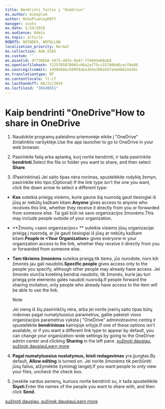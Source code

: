 ```yaml
---
title: Bendrinti failus į "OneDrive"
ms.author: mikeplum
author: MikePlumleyMSFT
manager: scotv
ms.date: 5/24/2018
ms.audience: Admin
ms.topic: article
ROBOTS: NOINDEX, NOFOLLOW
localization_priority: Normal
ms.collection: Adm_O365
ms.custom: ''
ms.assetid: d7738bb8-3473-40fe-9a47-7f4b93e68ab8
ms.openlocfilehash: f225705878065c06a2af75cc55780bd6cecf0a80
ms.sourcegitcommit: 1d98db8acb9959aba3b5e308a567ade6b62da56c
ms.translationtype: MT
ms.contentlocale: lt-LT
ms.lasthandoff: 08/22/2019
ms.locfileid: "36549551"
---
```

# <a name="how-to-share-in-onedrive"></a><span data-ttu-id="0e7bc-102">Kaip bendrinti "OneDrive"</span><span class="sxs-lookup"><span data-stu-id="0e7bc-102">How to share in OneDrive</span></span>

1. <span data-ttu-id="0e7bc-103">Naudokite programų paleidimo priemonėje eikite į "OneDrive" žiniatinklio naršyklėje.</span><span class="sxs-lookup"><span data-stu-id="0e7bc-103">Use the app launcher to go to OneDrive in your web browser.</span></span> 
    
2. <span data-ttu-id="0e7bc-104">Pasirinkite failą arba aplanką, kurį norite bendrinti, ir tada pasirinkite **bendrinti**.</span><span class="sxs-lookup"><span data-stu-id="0e7bc-104">Select the file or folder you want to share, and then select **Share**.</span></span>
    
3. <span data-ttu-id="0e7bc-105">(Pasirinktinai) Jei saito tipas nėra norimas, spustelėkite rodyklę žemyn, pasirinkite kito tipo:</span><span class="sxs-lookup"><span data-stu-id="0e7bc-105">(Optional) If the link type isn't the one you want, click the down arrow to select a different type:</span></span>
    
  - <span data-ttu-id="0e7bc-106">**Kas** suteikia prieigą visiems, kurie gauna šią nuorodą gauti tiesiogiai iš jūsų ar nebūtų kažkam kitam.</span><span class="sxs-lookup"><span data-stu-id="0e7bc-106">**Anyone** gives access to anyone who receives this link, whether they receive it directly from you or forwarded from someone else.</span></span> <span data-ttu-id="0e7bc-107">Tai gali būti ne savo organizacijos žmonėms.</span><span class="sxs-lookup"><span data-stu-id="0e7bc-107">This may include people outside of your organization.</span></span> 
    
  - <span data-ttu-id="0e7bc-108">\*\*Žmonių \<savo organizacijos\> \*\* suteikia visiems jūsų organizacijai prieigą į nuorodą, ar jie gauti tiesiogiai iš jūsų ar nebūtų kažkam kitam.</span><span class="sxs-lookup"><span data-stu-id="0e7bc-108">**People in \<Your Organization\>** gives everyone in your organization access to the link, whether they receive it directly from you or forwarded from someone else.</span></span> 
    
  - <span data-ttu-id="0e7bc-109">**Tam tikriems žmonėms** suteikia prieigą tik tiems, jūs nurodote, nors kiti žmonės jau gali naudotis.</span><span class="sxs-lookup"><span data-stu-id="0e7bc-109">**Specific people** gives access only to the people you specify, although other people may already have access.</span></span> <span data-ttu-id="0e7bc-110">Jei žmonės siunčia kvietimą bendrai naudotis, tik žmonės, kurie jau turi prieigą prie elemento galės naudoti nuorodą.</span><span class="sxs-lookup"><span data-stu-id="0e7bc-110">If people forward the sharing invitation, only people who already have access to the item will be able to use the link.</span></span> 
    
    > [!NOTE]
    > <span data-ttu-id="0e7bc-111">Jei vieną iš šių pasirinkčių nėra, arba jei norite įvairių saito tipas būtų rodomas pagal numatytuosius parametrus, galite pakeisti visos organizacijos parametrus vyksta į "OneDrive" administravimo centrą ir spustelėkite **bendrinimas** kairiojoje srityje.</span><span class="sxs-lookup"><span data-stu-id="0e7bc-111">If one of these options isn't available, or if you want a different link type to appear by default, you can change your organization-wide settings by going to the OneDrive admin center and clicking **Sharing** in the left pane.</span></span> [<span data-ttu-id="0e7bc-112">sužinoti daugiau, sužinok daugiau</span><span class="sxs-lookup"><span data-stu-id="0e7bc-112">Learn more</span></span>](https://go.microsoft.com/fwlink/?linkid=871961)
  
4. <span data-ttu-id="0e7bc-113">**Pagal numatytuosius nustatymus, leisti redagavimas** yra įjungtas.</span><span class="sxs-lookup"><span data-stu-id="0e7bc-113">By default, **Allow editing** is turned on.</span></span> <span data-ttu-id="0e7bc-114">Jei norite žmonėms tik peržiūrėti jūsų failus, atžymėkite žymimąjį langelį.</span><span class="sxs-lookup"><span data-stu-id="0e7bc-114">If you want people to only view your files, uncheck the check box.</span></span> 
    
5. <span data-ttu-id="0e7bc-115">Įveskite vardus asmenų, kuriuos norite bendrinti su, ir tada spustelėkite **Siųsti**.</span><span class="sxs-lookup"><span data-stu-id="0e7bc-115">Enter the names of the people you want to share with, and then click **Send**.</span></span>
    
[<span data-ttu-id="0e7bc-116">sužinoti daugiau, sužinok daugiau</span><span class="sxs-lookup"><span data-stu-id="0e7bc-116">Learn more</span></span>](https://go.microsoft.com/fwlink/?linkid=871861)
  

